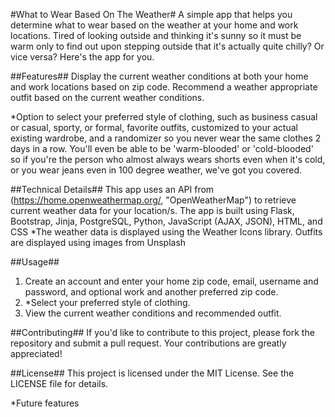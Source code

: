 #What to Wear Based On The Weather#
A simple app that helps you determine what to wear based on the weather at your home and work locations.
Tired of looking outside and thinking it's sunny so it must be warm only to find out upon stepping outside 
that it's actually quite chilly? Or vice versa? Here's the app for you.

##Features##
Display the current weather conditions at both your home and work locations based on zip code.
Recommend a weather appropriate outfit based on the current weather conditions.

*Option to select your preferred style of clothing, such as business casual or casual, sporty, or formal, 
favorite outfits, customized to your actual existing wardrobe, and a randomizer so you never wear the same clothes 2 days in a row. 
You'll even be able to be 'warm-blooded' or 'cold-blooded' so if you're the person who almost always wears shorts even when it's cold,
or you wear jeans even in 100 degree weather, we've got you covered. 

##Technical Details##
This app uses an API from (https://home.openweathermap.org/, "OpenWeatherMap") to retrieve current weather data for your location/s.
The app is built using Flask, Bootstrap, Jinja, PostgreSQL,  Python, JavaScript (AJAX, JSON), HTML, and CSS
*The weather data is displayed using the Weather Icons library. Outfits are displayed using images from Unsplash

##Usage##
1. Create an account and enter your home zip code, email, username and password, and optional work and another preferred zip code.
2. *Select your preferred style of clothing.
3. View the current weather conditions and recommended outfit.

##Contributing##
If you'd like to contribute to this project, please fork the repository and submit a pull request. Your contributions are greatly appreciated!

##License##
This project is licensed under the MIT License. See the LICENSE file for details.

*Future features
